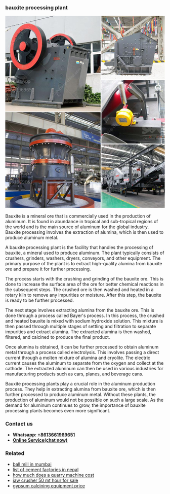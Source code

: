 <h3>bauxite processing plant</h3><img src='1706767839.jpg' alt=''><p>Bauxite is a mineral ore that is commercially used in the production of aluminum. It is found in abundance in tropical and sub-tropical regions of the world and is the main source of aluminum for the global industry. Bauxite processing involves the extraction of alumina, which is then used to produce aluminum metal.</p><p>A bauxite processing plant is the facility that handles the processing of bauxite, a mineral used to produce aluminum. The plant typically consists of crushers, grinders, washers, dryers, conveyors, and other equipment. The primary purpose of the plant is to extract high-quality alumina from bauxite ore and prepare it for further processing.</p><p>The process starts with the crushing and grinding of the bauxite ore. This is done to increase the surface area of the ore for better chemical reactions in the subsequent steps. The crushed ore is then washed and heated in a rotary kiln to remove any impurities or moisture. After this step, the bauxite is ready to be further processed.</p><p>The next stage involves extracting alumina from the bauxite ore. This is done through a process called Bayer's process. In this process, the crushed and heated bauxite is mixed with sodium hydroxide solution. This mixture is then passed through multiple stages of settling and filtration to separate impurities and extract alumina. The extracted alumina is then washed, filtered, and calcined to produce the final product.</p><p>Once alumina is obtained, it can be further processed to obtain aluminum metal through a process called electrolysis. This involves passing a direct current through a molten mixture of alumina and cryolite. The electric current causes the aluminum to separate from the oxygen and collect at the cathode. The extracted aluminum can then be used in various industries for manufacturing products such as cars, planes, and beverage cans.</p><p>Bauxite processing plants play a crucial role in the aluminum production process. They help in extracting alumina from bauxite ore, which is then further processed to produce aluminum metal. Without these plants, the production of aluminum would not be possible on such a large scale. As the demand for aluminum continues to grow, the importance of bauxite processing plants becomes even more significant.</p><h3>Contact us</h3><ul><li><strong>Whatsapp:&nbsp;<a href="https://wa.me/8613661969651">+8613661969651</a></strong></li><li><a href="https://swt.shibang-china.com/?git&amp;zhl&amp;bauxite processing plant"><strong>Online Service(chat now)</strong></a></li></ul><h3>Related</h3><ul><li><a href='ball mill in mumbai.md'>ball mill in mumbai</a></li><li><a href='list of cement factories in nepal.md'>list of cement factories in nepal</a></li><li><a href='how much does a quarry machine cost.md'>how much does a quarry machine cost</a></li><li><a href='jaw crusher 50 mt hour for sale.md'>jaw crusher 50 mt hour for sale</a></li><li><a href='gypsum calcining equipment price.md'>gypsum calcining equipment price</a></li></ul>